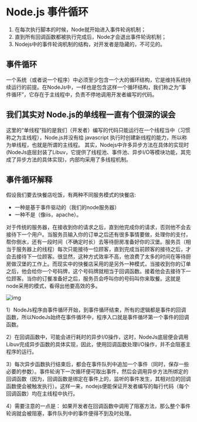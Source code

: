 # Node.js 事件循环

1. 在每次执行脚本的时候，Node就开始进入事件轮询机制；
2. 直到所有回调函数都被执行完成后，Node才会退出事件轮询机制；
3. Nodejs中的事件轮询机制的结构，对开发者是隐藏的，不可见的。

## 事件循环

一个系统（或者说一个程序）中必须至少包含一个大的循环结构，它是维持系统持续运行的前提。在NodeJs中，一样也是包含这样一个循环结构，我们称之为“事件循环”，它存在于主线程中，负责不停地调用开发者编写的代码。

## 我们其实对 Node.js的单线程一直有个很深的误会

这里的“单线程”指的是我们（开发者）编写的代码只能运行在一个线程当中（习惯称之为主线程），Node.js并没有给 javascript 执行时创建新线程的能力，所以称为单线程，也就是所谓的主线程。 其实，Nodejs中许多异步方法在具体的实现时(NodeJs底层封装了Libuv，它提供了线程池、事件池、异步I/O等模块功能，其完成了异步方法的具体实现)，内部均采用了多线程机制。

## 事件循环解释

假设我们要去快餐店吃饭，有两种不同服务模式的快餐店:

- 一种是基于事件驱动的（我们的node服务器）
- 一种不是（像iis，apache）。

对于传统的服务器，在接收到你的请求之后，直到他完成你的请求，否则他不会去接待下一个用户。当服务员输入你的订单之后还有很多事情要做，处理你的支付，帮你倒水，还有一段时间（不确定时长）去等待厨房准备好你的汉堡。服务员（相当于服务器上的线程）每次只能接待一位顾客，直到完成当前顾客的接待之后，才会去接待下一位顾客。很显然，这种方式效率不高，他浪费了太多的时间在等待厨房做汉堡的工作上。而现实中的快餐店采用的是另外一种模式，当接收到你的订单之后，他会给你一个号码牌，这个号码牌就相当于回调函数。接着他会去接待下一位顾客。当你的订餐准备好之后，服务员会呼叫你的号码叫你来取餐。这就是node采用的模式，看得出他要高效的多。

![img](/blog/img/node/event.png)

1）NodeJs程序由事件循环开始，到事件循环结束，所有的逻辑都是事件的回调函数，所以NodeJs始终在事件循环中，程序入口就是事件循环第一个事件的回调函数。

2）在回调函数中，可能会进行耗时的异步I/0操作，这时，NodeJs底层便会调用Libuv完成异步函数的具体实现，因此，使用回调函数处理I/O操作，并不会阻塞主程序的运行。

3）每次异步函数执行结束后，都会在事件队列中追加一个事件（同时，保存一些必要的参数）。事件轮询下一次循环便可取出事件，然后会调用异步方法所绑定的回调函数（因为，回调函数是绑定在事件上的，监听的事件发生，其相对应的回调函数便会被触发执行）。这样一来，nodejs便能保证开发者编写的每行代码（每个回调函数）均在主线程中执行。

4）需要注意的一点是： 如果开发者在回调函数中调用了阻塞方法，那么整个事件轮询就会被阻塞，事件队列中的事件便得不到及时处理。
